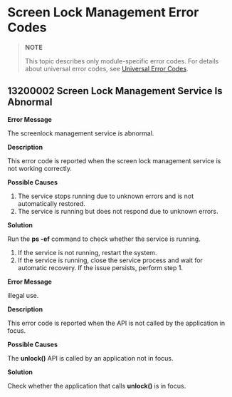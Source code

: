 # Screen Lock Management Error Codes

> **NOTE**
>
> This topic describes only module-specific error codes. For details about universal error codes, see [Universal Error Codes](../errorcode-universal.md).

## 13200002 Screen Lock Management Service Is Abnormal

**Error Message**

The screenlock management service is abnormal.

**Description**

This error code is reported when the screen lock management service is not working correctly.

**Possible Causes**


1. The service stops running due to unknown errors and is not automatically restored.
2. The service is running but does not respond due to unknown errors.

**Solution**

Run the **ps -ef** command to check whether the service is running.

1. If the service is not running, restart the system.
2. If the service is running, close the service process and wait for automatic recovery. If the issue persists, perform step 1.

**Error Message**

illegal use.

**Description**

This error code is reported when the API is not called by the application in focus.

**Possible Causes**

The **unlock()** API is called by an application not in focus.


**Solution**

Check whether the application that calls **unlock()** is in focus.
